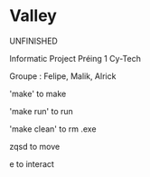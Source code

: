 # Valley
UNFINISHED

Informatic Project Préing 1 Cy-Tech

Groupe : Felipe, Malik, Alrick

'make' to make

'make run' to run

'make clean' to rm .exe

zqsd to move

e to interact